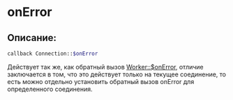 # onError
## Описание:
```php
callback Connection::$onError
```
Действует так же, как обратный вызов [Worker::$onError](../worker/on-error.md), отличие заключается в том, что это действует только на текущее соединение, то есть можно отдельно установить обратный вызов onError для определенного соединения.
